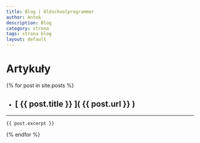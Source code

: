 ```yaml
---
title: Blog | Oldschoolprogrammer
author: Antek
description: Blog
category: strona
tags: strona blog
layout: default
---
```

# Artykuły

  {% for post in site.posts %}
- ## [ {{ post.title }} ]( {{ post.url }} )
-----
	{{ post.excerpt }}
  {% endfor %}
